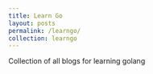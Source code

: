 ```yaml
---
title: Learn Go
layout: posts
permalink: /learngo/
collection: learngo
---
```


Collection of all blogs for learning golang